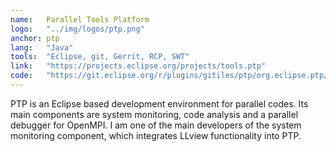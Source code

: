 ```yaml
---
name:   Parallel Tools Platform
logo:   "../img/logos/ptp.png"
anchor: ptp
lang:   "Java"
tools:  "Eclipse, git, Gerrit, RCP, SWT"
link:   "https://projects.eclipse.org/projects/tools.ptp"
code:   "https://git.eclipse.org/r/plugins/gitiles/ptp/org.eclipse.ptp/+/refs/heads/master"
---
```

PTP is an Eclipse based development environment for parallel codes. 
Its main components are system monitoring,
code analysis and a parallel debugger for OpenMPI.
I am one of the main developers of the system monitoring component, which integrates
LLview functionality into PTP.